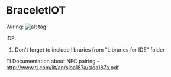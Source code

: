 # BraceletIOT

Wiring:
![alt tag](http://tinypic.com/r/20hk84w/9)

IDE:
1. Don't forget to include libraries from "Libraries for IDE" folder

TI Documentation about NFC pairing - http://www.ti.com/lit/an/sloa187a/sloa187a.pdf
